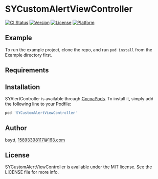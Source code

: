 # SYCustomAlertViewController

[![CI Status](https://img.shields.io/travis/bsytt/SYCustomAlertViewController.svg?style=flat)](https://travis-ci.org/bsytt/SYCustomAlertViewController)
[![Version](https://img.shields.io/cocoapods/v/SYCustomAlertViewController.svg?style=flat)](https://cocoapods.org/pods/SYCustomAlertViewController)
[![License](https://img.shields.io/cocoapods/l/SYCustomAlertViewController.svg?style=flat)](https://cocoapods.org/pods/SYCustomAlertViewController)
[![Platform](https://img.shields.io/cocoapods/p/SYCustomAlertViewController.svg?style=flat)](https://cocoapods.org/pods/SYAlertViewController)

## Example

To run the example project, clone the repo, and run `pod install` from the Example directory first.

## Requirements

## Installation

SYAlertController is available through [CocoaPods](https://cocoapods.org). To install
it, simply add the following line to your Podfile:

```ruby
pod 'SYCustomAlertViewController'
```

## Author

bsytt, 15893398117@163.com

## License

SYCustomAlertViewController is available under the MIT license. See the LICENSE file for more info.
